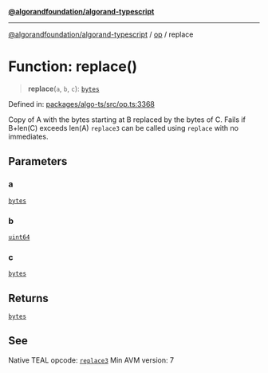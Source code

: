[**@algorandfoundation/algorand-typescript**](../../README.md)

***

[@algorandfoundation/algorand-typescript](../../README.md) / [op](../README.md) / replace

# Function: replace()

> **replace**(`a`, `b`, `c`): [`bytes`](../../index/type-aliases/bytes.md)

Defined in: [packages/algo-ts/src/op.ts:3368](https://github.com/algorandfoundation/puya-ts/blob/main/packages/algo-ts/src/op.ts#L3368)

Copy of A with the bytes starting at B replaced by the bytes of C. Fails if B+len(C) exceeds len(A)
`replace3` can be called using `replace` with no immediates.

## Parameters

### a

[`bytes`](../../index/type-aliases/bytes.md)

### b

[`uint64`](../../index/type-aliases/uint64.md)

### c

[`bytes`](../../index/type-aliases/bytes.md)

## Returns

[`bytes`](../../index/type-aliases/bytes.md)

## See

Native TEAL opcode: [`replace3`](https://dev.algorand.co/reference/algorand-teal/opcodes#replace3)
Min AVM version: 7
